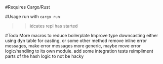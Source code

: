 #Requires
Cargo/Rust

#Usage
run with `cargo run`
>> idcates repl has started

#Todo
More macros to reduce boilerplate
Improve type downcasting either using dyn table for casting, or some other
       method
remove inline error messages, make error messages more generic, maybe move error
logic/handling to its own module.
add some integration tests
reimpliment parts of the hash logic to not be hacky

